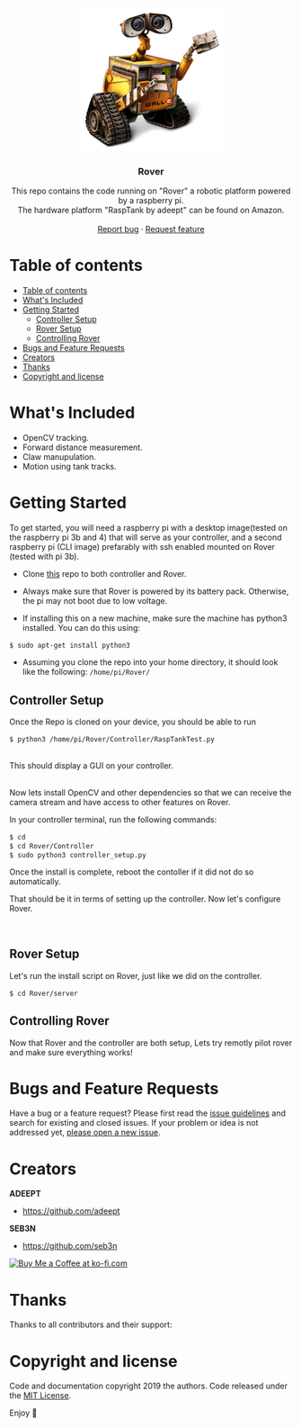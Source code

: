 <p align="center">
  <a href="https://github.com/seb3n/Rover">
    <img src="images/rover.png" alt="Logo">
  </a>

 <h3 align="center">Rover</h3>

  <p align="center">
    This repo contains the code running on "Rover" a robotic platform powered by a raspberry pi. 
    <br>
    The hardware platform "RaspTank by adeept" can be found on Amazon.
    <br>
    <br>
    <a href="https://github.com/seb3n/Rover/issues/new">Report bug</a>
    ·
    <a href="https://github.com/seb3n/Rover/issues/new">Request feature</a>
  </p>
</p>

# Table of contents

- [Table of contents](#table-of-contents)
- [What's Included](#whats-included)
- [Getting Started](#getting-started)
  - [Controller Setup](#controller-setup)
  - [Rover Setup](#rover-setup)
  - [Controlling Rover](#controlling-rover)
- [Bugs and Feature Requests](#bugs-and-feature-requests)
- [Creators](#creators)
- [Thanks](#thanks)
- [Copyright and license](#copyright-and-license)


# What's Included

* OpenCV tracking.
* Forward distance measurement.
* Claw manupulation.
* Motion using tank tracks.

# Getting Started

To get started, you will need a raspberry pi with a desktop image(tested on the raspberry pi 3b and 4) that will serve as your controller, and a second raspberry pi (CLI image) prefarably with ssh enabled mounted on Rover (tested with pi 3b).

-  Clone [this](https://github.com/seb3n/Rover.git) repo to both controller and Rover.
-  Always make sure that Rover is powered by its battery pack. Otherwise, the pi may not boot due to low voltage.

- If installing this on a new machine, make sure the machine has python3 installed. You can do this using:
 ``` 
$ sudo apt-get install python3
```

- Assuming you clone the repo into your home directory, it should look like the following: ```/home/pi/Rover/```

## Controller Setup

Once the Repo is cloned on your device, you should be able to run 
``` 
$ python3 /home/pi/Rover/Controller/RaspTankTest.py
``` 
<br> This should display a GUI on your controller.

<br>
Now lets install OpenCV and other dependencies so that we can receive the camera stream and have access to other features on Rover.

In your controller terminal, run the following commands:
```
$ cd
$ cd Rover/Controller
$ sudo python3 controller_setup.py
```

Once the install is complete, reboot the contoller if it did not do so automatically.

That should be it in terms of setting up the controller. Now let's configure Rover.
<!-- TODO: add a shortcut to run the controller GUI -->

<br>

## Rover Setup

Let's run the install script on Rover, just like we did on the controller.
```
$ cd Rover/server
```
<!-- TODO: test and finish this. -->

## Controlling Rover

Now that Rover and the controller are both setup, Lets try remotly pilot rover and make sure everything works!

<!-- TODO: add command needed to run rover. commands should only be excecuted on the controller, as rover has an auto start. -->


# Bugs and Feature Requests

Have a bug or a feature request? Please first read the [issue guidelines](https://github.com/seb3n/Rover/master/CONTRIBUTING.md) and search for existing and closed issues. If your problem or idea is not addressed yet, [please open a new issue](https://github.com/seb3n/Rover/issues/new).

# Creators

**ADEEPT**

- <https://github.com/adeept>

**SEB3N**

- <https://github.com/seb3n>

<a href='https://ko-fi.com/' target='_blank'><img height='36' style='border:0px;height:36px;' src='https://az743702.vo.msecnd.net/cdn/kofi4.png?v=0' border='0' alt='Buy Me a Coffee at ko-fi.com' /></a>

# Thanks

Thanks to all contributors and their support:

# Copyright and license

Code and documentation copyright 2019 the authors. Code released under the [MIT License](https://github.com/seb3n/Rover/LICENSE).

Enjoy :metal:
